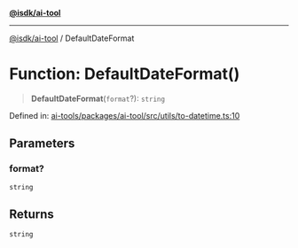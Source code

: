 [**@isdk/ai-tool**](../README.md)

***

[@isdk/ai-tool](../globals.md) / DefaultDateFormat

# Function: DefaultDateFormat()

> **DefaultDateFormat**(`format`?): `string`

Defined in: [ai-tools/packages/ai-tool/src/utils/to-datetime.ts:10](https://github.com/isdk/ai-tool.js/blob/a24331161aecd2d7bbd8dc9f9cd3d984871261cb/src/utils/to-datetime.ts#L10)

## Parameters

### format?

`string`

## Returns

`string`
